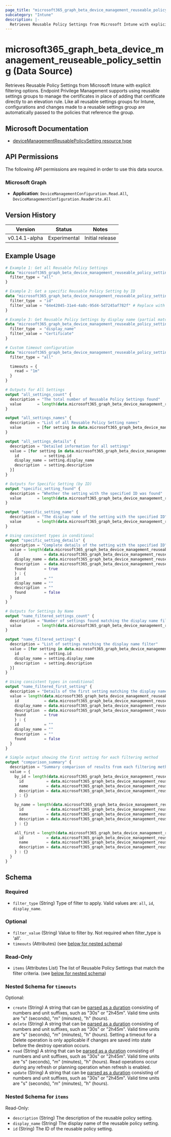 ```yaml
---
page_title: "microsoft365_graph_beta_device_management_reuseable_policy_setting Data Source - terraform-provider-microsoft365"
subcategory: "Intune"
description: |-
  Retrieves Reusable Policy Settings from Microsoft Intune with explicit filtering options. Endpoint Privilege Management supports using reusable settings groups to manage the certificates in place of adding that certificate directly to an elevation rule. Like all reusable settings groups for Intune, configurations and changes made to a reusable settings group are automatically passed to the policies that reference the group.
---
```


# microsoft365_graph_beta_device_management_reuseable_policy_setting (Data Source)

Retrieves Reusable Policy Settings from Microsoft Intune with explicit filtering options. Endpoint Privilege Management supports using reusable settings groups to manage the certificates in place of adding that certificate directly to an elevation rule. Like all reusable settings groups for Intune, configurations and changes made to a reusable settings group are automatically passed to the policies that reference the group.

## Microsoft Documentation

- [deviceManagementReusablePolicySetting resource type](https://learn.microsoft.com/en-us/graph/api/resources/intune-deviceconfigv2-devicemanagementreusablepolicysetting?view=graph-rest-beta)

## API Permissions

The following API permissions are required in order to use this data source.

### Microsoft Graph

- **Application**: `DeviceManagementConfiguration.Read.All`, `DeviceManagementConfiguration.ReadWrite.All`

## Version History

| Version | Status | Notes |
|---------|--------|-------|
| v0.14.1-alpha | Experimental | Initial release |

## Example Usage

```terraform
# Example 1: Get all Reusable Policy Settings
data "microsoft365_graph_beta_device_management_reuseable_policy_setting" "all_settings" {
  filter_type = "all"
}

# Example 2: Get a specific Reusable Policy Setting by ID
data "microsoft365_graph_beta_device_management_reuseable_policy_setting" "specific_setting" {
  filter_type  = "id"
  filter_value = "64e42045-31e4-4a8c-95d4-5d7245af782f" # Replace with actual ID
}

# Example 3: Get Reusable Policy Settings by display name (partial match)
data "microsoft365_graph_beta_device_management_reuseable_policy_setting" "by_name" {
  filter_type  = "display_name"
  filter_value = "Certificate"
}

# Custom timeout configuration
data "microsoft365_graph_beta_device_management_reuseable_policy_setting" "with_timeout" {
  filter_type = "all"

  timeouts = {
    read = "1m"
  }
}

# Outputs for All Settings
output "all_settings_count" {
  description = "The total number of Reusable Policy Settings found"
  value       = length(data.microsoft365_graph_beta_device_management_reuseable_policy_setting.all_settings.items)
}

output "all_settings_names" {
  description = "List of all Reusable Policy Setting names"
  value       = [for setting in data.microsoft365_graph_beta_device_management_reuseable_policy_setting.all_settings.items : setting.display_name]
}

output "all_settings_details" {
  description = "Detailed information for all settings"
  value = [for setting in data.microsoft365_graph_beta_device_management_reuseable_policy_setting.all_settings.items : {
    id           = setting.id
    display_name = setting.display_name
    description  = setting.description
  }]
}

# Outputs for Specific Setting (by ID)
output "specific_setting_found" {
  description = "Whether the setting with the specified ID was found"
  value       = length(data.microsoft365_graph_beta_device_management_reuseable_policy_setting.specific_setting.items) > 0
}

output "specific_setting_name" {
  description = "The display name of the setting with the specified ID"
  value       = length(data.microsoft365_graph_beta_device_management_reuseable_policy_setting.specific_setting.items) > 0 ? data.microsoft365_graph_beta_device_management_reuseable_policy_setting.specific_setting.items[0].display_name : ""
}

# Using consistent types in conditional
output "specific_setting_details" {
  description = "Complete details of the setting with the specified ID"
  value = length(data.microsoft365_graph_beta_device_management_reuseable_policy_setting.specific_setting.items) > 0 ? {
    id           = data.microsoft365_graph_beta_device_management_reuseable_policy_setting.specific_setting.items[0].id
    display_name = data.microsoft365_graph_beta_device_management_reuseable_policy_setting.specific_setting.items[0].display_name
    description  = data.microsoft365_graph_beta_device_management_reuseable_policy_setting.specific_setting.items[0].description
    found        = true
    } : {
    id           = ""
    display_name = ""
    description  = ""
    found        = false
  }
}

# Outputs for Settings by Name
output "name_filtered_settings_count" {
  description = "Number of settings found matching the display name filter"
  value       = length(data.microsoft365_graph_beta_device_management_reuseable_policy_setting.by_name.items)
}

output "name_filtered_settings" {
  description = "List of settings matching the display name filter"
  value = [for setting in data.microsoft365_graph_beta_device_management_reuseable_policy_setting.by_name.items : {
    id           = setting.id
    display_name = setting.display_name
    description  = setting.description
  }]
}

# Using consistent types in conditional
output "name_filtered_first_setting" {
  description = "Details of the first setting matching the display name filter (if any)"
  value = length(data.microsoft365_graph_beta_device_management_reuseable_policy_setting.by_name.items) > 0 ? {
    id           = data.microsoft365_graph_beta_device_management_reuseable_policy_setting.by_name.items[0].id
    display_name = data.microsoft365_graph_beta_device_management_reuseable_policy_setting.by_name.items[0].display_name
    description  = data.microsoft365_graph_beta_device_management_reuseable_policy_setting.by_name.items[0].description
    found        = true
    } : {
    id           = ""
    display_name = ""
    description  = ""
    found        = false
  }
}

# Simple output showing the first setting for each filtering method
output "comparison_summary" {
  description = "Summary comparison of results from each filtering method"
  value = {
    by_id = length(data.microsoft365_graph_beta_device_management_reuseable_policy_setting.specific_setting.items) > 0 ? {
      id          = data.microsoft365_graph_beta_device_management_reuseable_policy_setting.specific_setting.items[0].id
      name        = data.microsoft365_graph_beta_device_management_reuseable_policy_setting.specific_setting.items[0].display_name
      description = data.microsoft365_graph_beta_device_management_reuseable_policy_setting.specific_setting.items[0].description
    } : {}

    by_name = length(data.microsoft365_graph_beta_device_management_reuseable_policy_setting.by_name.items) > 0 ? {
      id          = data.microsoft365_graph_beta_device_management_reuseable_policy_setting.by_name.items[0].id
      name        = data.microsoft365_graph_beta_device_management_reuseable_policy_setting.by_name.items[0].display_name
      description = data.microsoft365_graph_beta_device_management_reuseable_policy_setting.by_name.items[0].description
    } : {}

    all_first = length(data.microsoft365_graph_beta_device_management_reuseable_policy_setting.all_settings.items) > 0 ? {
      id          = data.microsoft365_graph_beta_device_management_reuseable_policy_setting.all_settings.items[0].id
      name        = data.microsoft365_graph_beta_device_management_reuseable_policy_setting.all_settings.items[0].display_name
      description = data.microsoft365_graph_beta_device_management_reuseable_policy_setting.all_settings.items[0].description
    } : {}
  }
}
```

<!-- schema generated by tfplugindocs -->
## Schema

### Required

- `filter_type` (String) Type of filter to apply. Valid values are: `all`, `id`, `display_name`.

### Optional

- `filter_value` (String) Value to filter by. Not required when filter_type is 'all'.
- `timeouts` (Attributes) (see [below for nested schema](#nestedatt--timeouts))

### Read-Only

- `items` (Attributes List) The list of Reusable Policy Settings that match the filter criteria. (see [below for nested schema](#nestedatt--items))

<a id="nestedatt--timeouts"></a>
### Nested Schema for `timeouts`

Optional:

- `create` (String) A string that can be [parsed as a duration](https://pkg.go.dev/time#ParseDuration) consisting of numbers and unit suffixes, such as "30s" or "2h45m". Valid time units are "s" (seconds), "m" (minutes), "h" (hours).
- `delete` (String) A string that can be [parsed as a duration](https://pkg.go.dev/time#ParseDuration) consisting of numbers and unit suffixes, such as "30s" or "2h45m". Valid time units are "s" (seconds), "m" (minutes), "h" (hours). Setting a timeout for a Delete operation is only applicable if changes are saved into state before the destroy operation occurs.
- `read` (String) A string that can be [parsed as a duration](https://pkg.go.dev/time#ParseDuration) consisting of numbers and unit suffixes, such as "30s" or "2h45m". Valid time units are "s" (seconds), "m" (minutes), "h" (hours). Read operations occur during any refresh or planning operation when refresh is enabled.
- `update` (String) A string that can be [parsed as a duration](https://pkg.go.dev/time#ParseDuration) consisting of numbers and unit suffixes, such as "30s" or "2h45m". Valid time units are "s" (seconds), "m" (minutes), "h" (hours).


<a id="nestedatt--items"></a>
### Nested Schema for `items`

Read-Only:

- `description` (String) The description of the reusable policy setting.
- `display_name` (String) The display name of the reusable policy setting.
- `id` (String) The ID of the reusable policy setting.